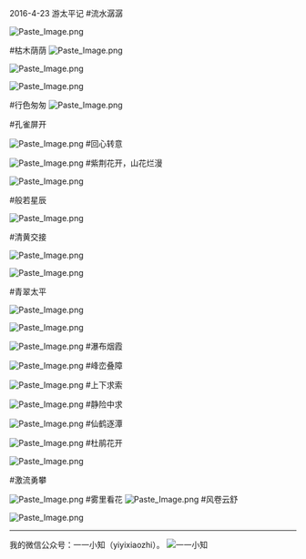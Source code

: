 2016-4-23 游太平记
#流水潺潺

![Paste_Image.png](http://upload-images.jianshu.io/upload_images/1124873-31b56c01e27d1d2c.png?imageMogr2/auto-orient/strip%7CimageView2/2/w/1240)

#枯木荫荫
![Paste_Image.png](http://upload-images.jianshu.io/upload_images/1124873-2208c105da9fa45c.png?imageMogr2/auto-orient/strip%7CimageView2/2/w/1240)

![Paste_Image.png](http://upload-images.jianshu.io/upload_images/1124873-155bf2f71cd24fa6.png?imageMogr2/auto-orient/strip%7CimageView2/2/w/1240)


![Paste_Image.png](http://upload-images.jianshu.io/upload_images/1124873-5d7b37c1bcd55c64.png?imageMogr2/auto-orient/strip%7CimageView2/2/w/1240)

#行色匆匆
![Paste_Image.png](http://upload-images.jianshu.io/upload_images/1124873-11f7d8ba84fe2c35.png?imageMogr2/auto-orient/strip%7CimageView2/2/w/1240)

#孔雀屏开


![Paste_Image.png](http://upload-images.jianshu.io/upload_images/1124873-f439f5b40bb46de9.png?imageMogr2/auto-orient/strip%7CimageView2/2/w/1240)
#回心转意

![Paste_Image.png](http://upload-images.jianshu.io/upload_images/1124873-53e1d155b85081d0.png?imageMogr2/auto-orient/strip%7CimageView2/2/w/1240)
#紫荆花开，山花烂漫

![Paste_Image.png](http://upload-images.jianshu.io/upload_images/1124873-729ccc8bcbbe327b.png?imageMogr2/auto-orient/strip%7CimageView2/2/w/1240)

#般若星辰

![Paste_Image.png](http://upload-images.jianshu.io/upload_images/1124873-b19a0fa8b2e346d0.png?imageMogr2/auto-orient/strip%7CimageView2/2/w/1240)

#清黄交接

![Paste_Image.png](http://upload-images.jianshu.io/upload_images/1124873-24666f22d4d1727a.png?imageMogr2/auto-orient/strip%7CimageView2/2/w/1240)


![Paste_Image.png](http://upload-images.jianshu.io/upload_images/1124873-7aa2a3be69ec1c3d.png?imageMogr2/auto-orient/strip%7CimageView2/2/w/1240)

#青翠太平

![Paste_Image.png](http://upload-images.jianshu.io/upload_images/1124873-4544ee8ae0738bcf.png?imageMogr2/auto-orient/strip%7CimageView2/2/w/1240)

![Paste_Image.png](http://upload-images.jianshu.io/upload_images/1124873-df1591b6a531be4e.png?imageMogr2/auto-orient/strip%7CimageView2/2/w/1240)


![Paste_Image.png](http://upload-images.jianshu.io/upload_images/1124873-4fdba4053730283d.png?imageMogr2/auto-orient/strip%7CimageView2/2/w/1240)
#瀑布烟霞

![Paste_Image.png](http://upload-images.jianshu.io/upload_images/1124873-ae4197826e0b3258.png?imageMogr2/auto-orient/strip%7CimageView2/2/w/1240)
#峰峦叠障

![Paste_Image.png](http://upload-images.jianshu.io/upload_images/1124873-a169407b0d1e6e11.png?imageMogr2/auto-orient/strip%7CimageView2/2/w/1240)
#上下求索

![Paste_Image.png](http://upload-images.jianshu.io/upload_images/1124873-0706631c2a1ec490.png?imageMogr2/auto-orient/strip%7CimageView2/2/w/1240)
#静险中求

![Paste_Image.png](http://upload-images.jianshu.io/upload_images/1124873-0a7660f8c4a905b2.png?imageMogr2/auto-orient/strip%7CimageView2/2/w/1240)
#仙鹤逐潭

![Paste_Image.png](http://upload-images.jianshu.io/upload_images/1124873-bcaf616e2bae6640.png?imageMogr2/auto-orient/strip%7CimageView2/2/w/1240)
#杜鹃花开

![Paste_Image.png](http://upload-images.jianshu.io/upload_images/1124873-1175de0f22c02494.png?imageMogr2/auto-orient/strip%7CimageView2/2/w/1240)

#激流勇攀

![Paste_Image.png](http://upload-images.jianshu.io/upload_images/1124873-40dace7127ad439d.png?imageMogr2/auto-orient/strip%7CimageView2/2/w/1240)
#雾里看花
![Paste_Image.png](http://upload-images.jianshu.io/upload_images/1124873-cde60caa1ad8a152.png?imageMogr2/auto-orient/strip%7CimageView2/2/w/1240)
#风卷云舒

![Paste_Image.png](http://upload-images.jianshu.io/upload_images/1124873-9a17eec089e8c430.png?imageMogr2/auto-orient/strip%7CimageView2/2/w/1240)

---
我的微信公众号：一一小知（yiyixiaozhi）。
![一一小知](http://upload-images.jianshu.io/upload_images/1124873-1a42f6ff9d80ce9e.png?imageMogr2/auto-orient/strip%7CimageView2/2/w/1240)